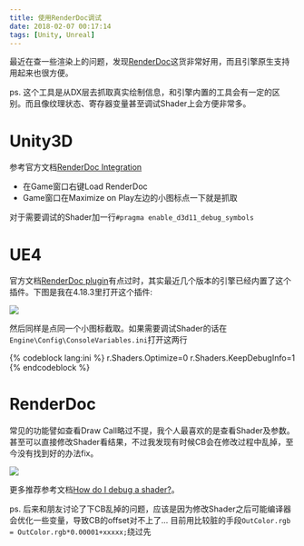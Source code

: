 ```yaml
---
title: 使用RenderDoc调试
date: 2018-02-07 00:17:14
tags: [Unity, Unreal]
---
```


最近在查一些渲染上的问题，发现[RenderDoc](https://renderdoc.org/)这货非常好用，而且引擎原生支持用起来也很方便。

ps. 这个工具是从DX层去抓取真实绘制信息，和引擎内置的工具会有一定的区别。而且像纹理状态、寄存器变量甚至调试Shader上会方便非常多。

<!--more-->

# Unity3D

参考官方文档[RenderDoc Integration](https://docs.unity3d.com/Manual/RenderDocIntegration.html)

- 在Game窗口右键Load RenderDoc
- Game窗口在Maximize on Play左边的小图标点一下就是抓取

对于需要调试的Shader加一行`#pragma enable_d3d11_debug_symbols`

# UE4

官方文档[RenderDoc plugin](https://wiki.unrealengine.com/RenderDoc_plugin)有点过时，其实最近几个版本的引擎已经内置了这个插件。下图是我在4.18.3里打开这个插件:

![](/images/renderdoc_ue4.jpg)

然后同样是点同一个小图标截取。如果需要调试Shader的话在`Engine\Config\ConsoleVariables.ini`打开这两行

{% codeblock lang:ini %}
r.Shaders.Optimize=0
r.Shaders.KeepDebugInfo=1
{% endcodeblock %}

# RenderDoc

常见的功能譬如查看Draw Call略过不提，我个人最喜欢的是查看Shader及参数。甚至可以直接修改Shader看结果，不过我发现有时候CB会在修改过程中乱掉，至今没有找到好的办法fix。

![](/images/renderdoc_shader.jpg)

更多推荐参考文档[How do I debug a shader?](https://renderdoc.org/docs/how/how_debug_shader.html)。


ps. 后来和朋友讨论了下CB乱掉的问题，应该是因为修改Shader之后可能编译器会优化一些变量，导致CB的offset对不上了... 目前用比较脏的手段`OutColor.rgb = OutColor.rgb*0.00001+xxxxx;`绕过先